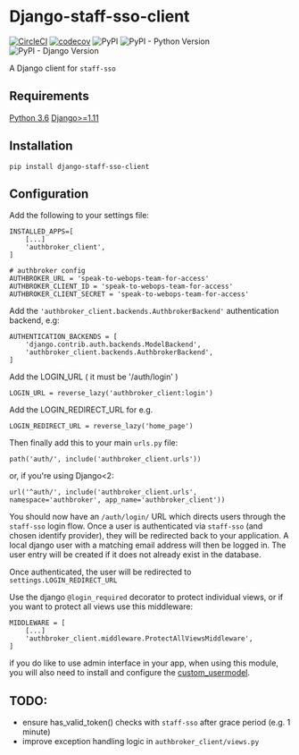 # Django-staff-sso-client

[![CircleCI](https://circleci.com/gh/uktrade/django-staff-sso-client/tree/master.svg?style=svg)](https://circleci.com/gh/uktrade/django-staff-sso-client/tree/master)
[![codecov](https://codecov.io/gh/uktrade/django-staff-sso-client/branch/master/graph/badge.svg)](https://codecov.io/gh/uktrade/django-staff-sso-client)
![PyPI](https://img.shields.io/pypi/v/django-staff-sso-client.svg)
![PyPI - Python Version](https://img.shields.io/pypi/pyversions/django-staff-sso-client.svg)
![PyPI - Django Version](https://img.shields.io/pypi/djversions/django-staff-sso-client.svg)


A Django client for `staff-sso`

## Requirements

[Python 3.6](https://www.python.org/downloads/release/python-368/)
[Django>=1.11](https://www.djangoproject.com/)

## Installation

`pip install django-staff-sso-client`

## Configuration

Add the following to your settings file:

```
INSTALLED_APPS=[
    [...]
    'authbroker_client',
]
```

```
# authbroker config
AUTHBROKER_URL = 'speak-to-webops-team-for-access'
AUTHBROKER_CLIENT_ID = 'speak-to-webops-team-for-access'
AUTHBROKER_CLIENT_SECRET = 'speak-to-webops-team-for-access'
```

Add the `'authbroker_client.backends.AuthbrokerBackend'` authentication backend, e.g:

```
AUTHENTICATION_BACKENDS = [
    'django.contrib.auth.backends.ModelBackend',
    'authbroker_client.backends.AuthbrokerBackend',
]
```

Add the LOGIN_URL ( it must be '/auth/login' )

```
LOGIN_URL = reverse_lazy('authbroker_client:login')
```

Add the LOGIN_REDIRECT_URL for e.g.
```
LOGIN_REDIRECT_URL = reverse_lazy('home_page')
```

Then finally add this to your main `urls.py` file:

`path('auth/', include('authbroker_client.urls'))`

or, if you're using Django<2:

`url('^auth/', include('authbroker_client.urls', namespace='authbroker', app_name='authbroker_client'))`


You should now have an `/auth/login/` URL which directs users through the `staff-sso` login flow. Once a user is
authenticated via `staff-sso` (and chosen identify provider), they will be redirected back to your application.
A local django user with a matching email address will then be logged in. The user entry will be created if it does
not already exist in the database.

Once authenticated, the user will be redirected to `settings.LOGIN_REDIRECT_URL`

Use the django `@login_required` decorator to protect individual views, or if you want to protect all views use this middleware:

```
MIDDLEWARE = [
    [...]
    'authbroker_client.middleware.ProtectAllViewsMiddleware',
]
```

if you do like to use admin interface  in your app, when using this module, you will also need to install and configure the [custom_usermodel](https://github.com/uktrade/django-staff-sso-usermodel).

## TODO:

* ensure has_valid_token() checks with `staff-sso` after grace period (e.g. 1 minute)
* improve exception handling logic in `authbroker_client/views.py`
